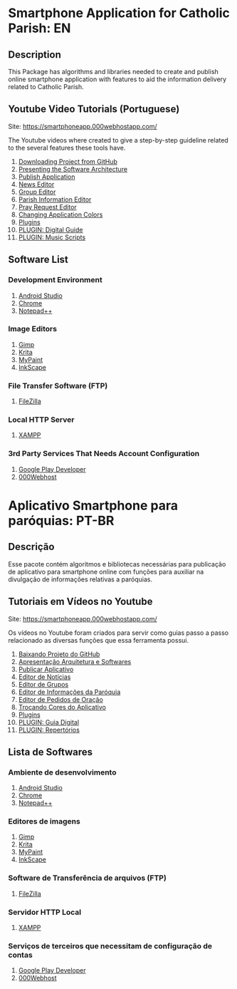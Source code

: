 # Smartphone Application for Catholic Parish: EN #

## Description ##

This Package has algorithms and libraries needed to create and publish online smartphone application with features to aid the information delivery related to Catholic Parish.

## Youtube Video Tutorials (Portuguese) ##

Site: https://smartphoneapp.000webhostapp.com/

The Youtube videos where created to give a step-by-step guideline related to the several features these tools have.

1. [Downloading Project from GitHub](https://youtu.be/UUGD_SbGjyk)
1. [Presenting the Software Architecture](https://youtu.be/dyWYwTL6vzA)
1. [Publish Application](https://youtu.be/ynvnRtJN-sg)
1. [News Editor](https://youtu.be/jZEcCWmhN0c)
1. [Group Editor](https://youtu.be/HcCmkzr6Utg)
1. [Parish Information Editor](https://youtu.be/tPjJglzY8dU)
1. [Pray Request Editor](https://youtu.be/AeJoLf-WFjs)
1. [Changing Application Colors](https://youtu.be/3-m6wBR8OeE)
1. [Plugins](https://youtu.be/-OdgHzSNvX0)
1. [PLUGIN: Digital Guide](https://youtu.be/D9x8yRH0loM)
1. [PLUGIN: Music Scripts](https://youtu.be/sI1sC48iKEA)

## Software List ##

### Development Environment

1. [Android Studio](https://developer.android.com/studio/)
1. [Chrome](https://www.google.com.br/chrome/browser/desktop/)
1. [Notepad++](https://notepad-plus-plus.org/)

### Image Editors

1. [Gimp](https://www.gimp.org/)
1. [Krita](https://krita.org/)
1. [MyPaint](http://mypaint.org/)
1. [InkScape](https://inkscape.org/)

### File Transfer Software (FTP)

1. [FileZilla](https://filezilla-project.org/)

### Local HTTP Server

1. [XAMPP](https://www.apachefriends.org/pt_br/index.html)

### 3rd Party Services That Needs Account Configuration

1. [Google Play Developer](https://play.google.com/apps/publish/)
1. [000Webhost](https://www.000webhost.com/)


# Aplicativo Smartphone para paróquias: PT-BR #

## Descrição ##

Esse pacote contém algoritmos e bibliotecas necessárias para publicação de aplicativo para smartphone online com funções para auxiliar na divulgação de informações relativas a paróquias.

## Tutoriais em Vídeos no Youtube ##

Site: https://smartphoneapp.000webhostapp.com/

Os vídeos no Youtube foram criados para servir como guias passo a passo relacionado as diversas funções que essa ferramenta possui.

1. [Baixando Projeto do GitHub](https://youtu.be/UUGD_SbGjyk)
1. [Apresentação Arquitetura e Softwares](https://youtu.be/dyWYwTL6vzA)
1. [Publicar Aplicativo](https://youtu.be/ynvnRtJN-sg)
1. [Editor de Notícias](https://youtu.be/jZEcCWmhN0c)
1. [Editor de Grupos](https://youtu.be/HcCmkzr6Utg)
1. [Editor de Informações da Paróquia](https://youtu.be/tPjJglzY8dU)
1. [Editor de Pedidos de Oração](https://youtu.be/AeJoLf-WFjs)
1. [Trocando Cores do Aplicativo](https://youtu.be/3-m6wBR8OeE)
1. [Plugins](https://youtu.be/-OdgHzSNvX0)
1. [PLUGIN: Guia Digital](https://youtu.be/D9x8yRH0loM)
1. [PLUGIN: Repertórios](https://youtu.be/sI1sC48iKEA)

## Lista de Softwares ##

### Ambiente de desenvolvimento

1. [Android Studio](https://developer.android.com/studio/)
1. [Chrome](https://www.google.com.br/chrome/browser/desktop/)
1. [Notepad++](https://notepad-plus-plus.org/)

### Editores de imagens

1. [Gimp](https://www.gimp.org/)
1. [Krita](https://krita.org/)
1. [MyPaint](http://mypaint.org/)
1. [InkScape](https://inkscape.org/)

### Software de Transferência de arquivos (FTP)

1. [FileZilla](https://filezilla-project.org/)

### Servidor HTTP Local

1. [XAMPP](https://www.apachefriends.org/pt_br/index.html)

### Serviços de terceiros que necessitam de configuração de contas

1. [Google Play Developer](https://play.google.com/apps/publish/)
1. [000Webhost](https://www.000webhost.com/)
